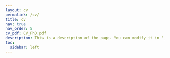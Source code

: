 ```yaml
---
layout: cv
permalink: /cv/
title: cv
nav: true
nav_order: 5
cv_pdf: CV_PhD.pdf
description: This is a description of the page. You can modify it in '_pages/cv.md'. You can also change or remove the top pdf download button.
toc:
  sidebar: left
---
```

